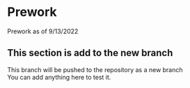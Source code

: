 # Prework
Prework as of 9/13/2022

## This section is add to the new branch
This branch will be pushed to the repository as a new branch <br/>
You can add anything here to test it.
